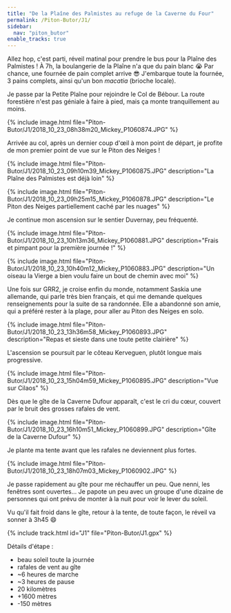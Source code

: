 ```yaml
---
title: "De la Plaîne des Palmistes au refuge de la Caverne du Four"
permalink: /Piton-Butor/J1/
sidebar:
  nav: "piton_butor"
enable_tracks: true
---
```


Allez hop, c'est parti, réveil matinal pour prendre le bus pour la Plaîne des Palmistes !
À 7h, la boulangerie de la Plaîne n'a que du pain blanc :sob:
Par chance, une fournée de pain complet arrive :sunglasses:
J'embarque toute la fournée, 3 pains complets, ainsi qu'un bon *macatia* (brioche locale).

Je passe par la Petite Plaîne pour rejoindre le Col de Bébour.
La route forestière n'est pas géniale à faire à pied, mais ça monte tranquillement au moins.

{% include image.html file="Piton-Butor/J1/2018_10_23_08h38m20_Mickey_P1060874.JPG" %}

Arrivée au col, après un dernier coup d'œil à mon point de départ, je profite de mon premier point de vue sur le Piton des Neiges !

{% include image.html file="Piton-Butor/J1/2018_10_23_09h10m39_Mickey_P1060875.JPG" description="La Plaîne des Palmistes est déjà loin" %}

{% include image.html file="Piton-Butor/J1/2018_10_23_09h25m15_Mickey_P1060878.JPG" description="Le Piton des Neiges partiellement caché par les nuages" %}

Je continue mon ascension sur le sentier Duvernay, peu fréquenté.

{% include image.html file="Piton-Butor/J1/2018_10_23_10h13m36_Mickey_P1060881.JPG" description="Frais et pimpant pour la première journée !" %}

{% include image.html file="Piton-Butor/J1/2018_10_23_10h40m12_Mickey_P1060883.JPG" description="Un oiseau la Vierge a bien voulu faire un bout de chemin avec moi" %}

Une fois sur GRR2, je croise enfin du monde, notamment Saskia une allemande, qui parle très bien français, et qui me demande quelques renseignements pour la suite de sa randonnée.
Elle a abandonné son amie, qui a préféré rester à la plage, pour aller au Piton des Neiges en solo.

{% include image.html file="Piton-Butor/J1/2018_10_23_13h36m58_Mickey_P1060893.JPG" description="Repas et sieste dans une toute petite clairière" %}

L'ascension se poursuit par le côteau Kerveguen, plutôt longue mais progressive.

{% include image.html file="Piton-Butor/J1/2018_10_23_15h04m59_Mickey_P1060895.JPG" description="Vue sur Cilaos" %}

Dès que le gîte de la Caverne Dufour apparaît, c'est le cri du cœur, couvert par le bruit des grosses rafales de vent.

{% include image.html file="Piton-Butor/J1/2018_10_23_16h10m51_Mickey_P1060899.JPG" description="Gîte de la Caverne Dufour" %}

Je plante ma tente avant que les rafales ne deviennent plus fortes.

{% include image.html file="Piton-Butor/J1/2018_10_23_18h07m03_Mickey_P1060902.JPG" %}

Je passe rapidement au gîte pour me réchauffer un peu. Que nenni, les fenêtres sont ouvertes...
Je papote un peu avec un groupe d'une dizaine de personnes qui ont prévu de monter à la nuit pour voir le lever du soleil.

Vu qu'il fait froid dans le gîte, retour à la tente, de toute façon, le réveil va sonner à 3h45 :smile:

{% include track.html id="J1" file="Piton-Butor/J1.gpx" %}

Détails d'étape :
* beau soleil toute la journée
* rafales de vent au gîte
* ~6 heures de marche
* ~3 heures de pause
* 20 kilomètres
* +1600 mètres
* -150 mètres
